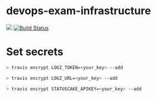 # devops-exam-infrastructure
<a href="https://www.statuscake.com" title="Website Uptime Monitoring"><img src="https://app.statuscake.com/button/index.php?Track=5742658&Days=1&Design=1" /></a>
[![Build Status](https://travis-ci.com/alexander474/devops-exam-infrastructure.svg?token=Jcye5ttDhAMRpUM3Ca28&branch=master)](https://travis-ci.com/alexander474/devops-exam-infrastructure)

# Set secrets

```sh
> travis encrypt LOGZ_TOKEN=<your_key> --add

> travis encrypt LOGZ_URL=<your_key> --add

> travis encrypt STATUSCAKE_APIKEY=<your_key> --add
```